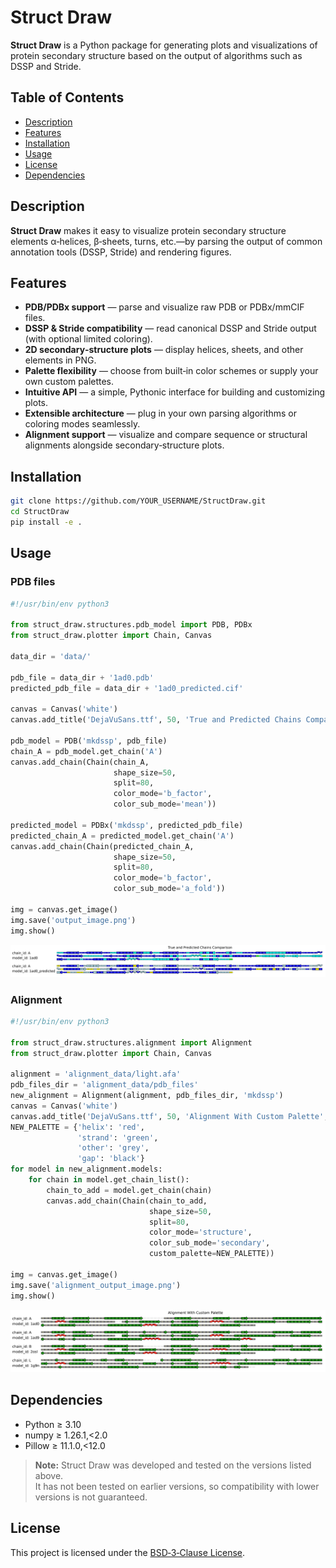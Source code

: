 # Struct Draw

**Struct Draw** is a Python package for generating plots and visualizations of protein secondary structure based on the output of algorithms such as DSSP and Stride.

## Table of Contents

- [Description](#description)  
- [Features](#features)  
- [Installation](#installation)  
- [Usage](#usage)   
- [License](#license)
- [Dependencies](#dependencies)  

## Description

**Struct Draw** makes it easy to visualize protein secondary structure elements α‑helices, β‑sheets, turns, etc.—by parsing the output of common annotation tools (DSSP, Stride) and rendering figures.

## Features

- **PDB/PDBx support** — parse and visualize raw PDB or PDBx/mmCIF files.  
- **DSSP & Stride compatibility** — read canonical DSSP and Stride output (with optional limited coloring).  
- **2D secondary‑structure plots** — display helices, sheets, and other elements in PNG.  
- **Palette flexibility** — choose from built‑in color schemes or supply your own custom palettes.  
- **Intuitive API** — a simple, Pythonic interface for building and customizing plots.  
- **Extensible architecture** — plug in your own parsing algorithms or coloring modes seamlessly.
- **Alignment support** — visualize and compare sequence or structural alignments alongside secondary‑structure plots.  

## Installation

```bash
git clone https://github.com/YOUR_USERNAME/StructDraw.git
cd StructDraw
pip install -e .
```

## Usage
### PDB files
```python
#!/usr/bin/env python3

from struct_draw.structures.pdb_model import PDB, PDBx
from struct_draw.plotter import Chain, Canvas

data_dir = 'data/'

pdb_file = data_dir + '1ad0.pdb'
predicted_pdb_file = data_dir + '1ad0_predicted.cif'

canvas = Canvas('white')
canvas.add_title('DejaVuSans.ttf', 50, 'True and Predicted Chains Comparison', 'centered')

pdb_model = PDB('mkdssp', pdb_file)
chain_A = pdb_model.get_chain('A')
canvas.add_chain(Chain(chain_A,
                       shape_size=50,
                       split=80,
                       color_mode='b_factor',
                       color_sub_mode='mean'))

predicted_model = PDBx('mkdssp', predicted_pdb_file)
predicted_chain_A = predicted_model.get_chain('A')
canvas.add_chain(Chain(predicted_chain_A,
                       shape_size=50,
                       split=80,
                       color_mode='b_factor',
                       color_sub_mode='a_fold'))

img = canvas.get_image()
img.save('output_image.png')
img.show()
```
![Usage Script Reult](usage_example/output_image.png)

### Alignment

```python
#!/usr/bin/env python3

from struct_draw.structures.alignment import Alignment
from struct_draw.plotter import Chain, Canvas

alignment = 'alignment_data/light.afa'
pdb_files_dir = 'alignment_data/pdb_files'
new_alignment = Alignment(alignment, pdb_files_dir, 'mkdssp')
canvas = Canvas('white')
canvas.add_title('DejaVuSans.ttf', 50, 'Alignment With Custom Palette', 'centered')
NEW_PALETTE = {'helix': 'red',
               'strand': 'green',
               'other': 'grey',
               'gap': 'black'}
for model in new_alignment.models:
    for chain in model.get_chain_list():
        chain_to_add = model.get_chain(chain)
        canvas.add_chain(Chain(chain_to_add,
                               shape_size=50,
                               split=80,
                               color_mode='structure',
                               color_sub_mode='secondary',
                               custom_palette=NEW_PALETTE))
    
img = canvas.get_image()
img.save('alignment_output_image.png')
img.show()
```
![Alignment Usage Script Reult](usage_example/alignment_output_image.png)

## Dependencies

- Python ≥ 3.10  
- numpy ≥ 1.26.1,<2.0  
- Pillow ≥ 11.1.0,<12.0  

> **Note:** Struct Draw was developed and tested on the versions listed above.  
> It has not been tested on earlier versions, so compatibility with lower versions is not guaranteed.

## License

This project is licensed under the [BSD‑3‑Clause License](https://opensource.org/licenses/BSD-3-Clause).


